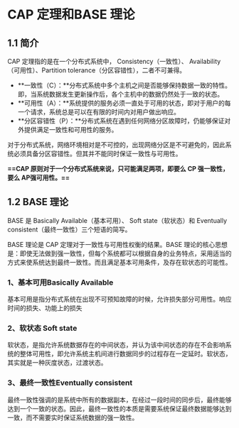 # CAP 定理和BASE 理论

## 1.1 简介

CAP 定理指的是在一个分布式系统中， Consistency（一致性）、 Availability（可用性）、Partition tolerance（分区容错性），二者不可兼得。

- **一致性（C）：**分布式系统中多个主机之间是否能够保持数据一致的特性。即，当系统数据发生更新操作后，各个主机中的数据仍然处于一致的状态。
- **可用性（A）：**系统提供的服务必须一直处于可用的状态，即对于用户的每一个请求，系统总是可以在有限的时间内对用户做出响应。
- **分区容错性（P）：**分布式系统在遇到任何网络分区故障时，仍能够保证对外提供满足一致性和可用性的服务。

对于分布式系统，网络环境相对是不可控的，出现网络分区是不可避免的，因此系统必须具备分区容错性。但其并不能同时保证一致性与可用性。

 **==CAP 原则对于一个分布式系统来说，只可能满足两项，即要么 CP 强一致性，要么 AP强可用性。==**

## 1.2 BASE 理论

BASE 是 Basically Available（基本可用）、 Soft state（软状态）和 Eventually consistent（最终一致性）三个短语的简写。 

BASE 理论是 CAP 定理对于一致性与可用性权衡的结果。BASE 理论的核心思想是：即使无法做到强一致性，但每个系统都可以根据自身的业务特点，采用适当的方式来使系统达到最终一致性。而且满足基本可用条件，及存在软状态的可能性。

### 1、基本可用Basically Available

基本可用是指分布式系统在出现不可预知故障的时候，允许损失部分可用性。响应时间的损失、功能上的损失

### 2、软状态 Soft state

软状态，是指允许系统数据存在的中间状态，并认为该中间状态的存在不会影响系统的整体可用性，即允许系统主机间进行数据同步的过程存在一定延时。软状态，其实就是一种灰度状态，过渡状态。

### 3、最终一致性Eventually consistent

最终一致性强调的是系统中所有的数据副本，在经过一段时间的同步后，最终能够达到一个一致的状态。因此，最终一致性的本质是需要系统保证最终数据能够达到一致，而不需要实时保证系统数据的强一致性。  